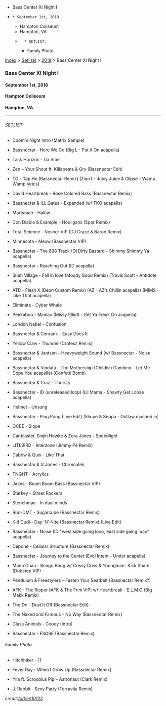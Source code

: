   * Bass Center XI Night I
  *     * September 1st, 2018
    * Hampton Coliseum
    * Hampton, VA
    *       * SETLIST:
      * Family Photo

[Index](https://www.reddit.com/r/bassnectar/wiki/index) >
[Setlists](https://www.reddit.com/r/bassnectar/wiki/interactive/setlists) >
[2018](https://www.reddit.com/r/bassnectar/wiki/interactive/setlists/2018) >
Bass Center XI Night I

### Bass Center XI Night I

#### September 1st, 2018

#### Hampton Coliseum

#### Hampton, VA



* * *

###### SETLIST:

  * Doom's Night Intro (Matrix Sample)

  * Bassnectar - Here We Go (Big L - Put It On acapella)

  * Task Horizon - Da Vibe

  * Zen – Your Shout ft. Killabeats & Gry (Bassnectar Edit)

  * TC - Tap Ho (Bassnectar Remix) (Zion I - Juicy Juice & Clipse - Wamp Wamp lyrics)

  * David Heartbreak - Rose Colored Bass (Bassnectar Remix)

  * Bassnectar & iLL.Gates - Expanded (w/ TKO acapella)

  * Martsman - Halow

  * Don Diablo & Example - Hooligans (Spor Remix)

  * Total Science - Nosher VIP (DJ Craze & Baron Remix)

  * Minnesota - Meow (Bassnectar VIP)

  * Bassnectar - The 808 Track (Ol Dirty Bastard - Shimmy Shimmy Ya acapella)

  * Bassnectar - Reaching Out (ID acapella)

  * Slum Village - Fall in love (Moody Good Remix) (Travis Scott - Antidote acapella)

  * ATB - Flash X (Deon Custom Remix) (AZ - AZ’s Chillin acapella) (MIMS - Like That acapella) 

  * Eliminate - Cyber Whale 

  * Peekaboo - Maniac (Missy Elliott - Get Ya Freak On acapella)

  * London Nebel - Confusion

  * Bassnectar & Conrank - Easy Does It

  * Yellow Claw - Thunder (Cratesz Remix)

  * Bassnectar & Jantsen - Heavyweight Sound (w/ Bassnectar - Noise acapella)

  * Bassnectar & Vindata - The Mothership (Childish Gambino - Let Me Dope You acapella) (Confetti Bomb)

  * Bassnectar & Craz - Thursty

  * Bassnectar - ID (unreleased loop) (Lil Mama - Shawty Get Loose acapella)

  * Helmet - Unsung

  * Bassnectar - Ping Pong (Live Edit) (Skope & Seppa - Outlaw mashed in) 

  * OCEE - Slope

  * Canblaster, Sinjin Hawke & Zora Jones - Speedlight

  * LITLBIRD - Interzone (Jimmy Pé Remix)

  * Dabow & Quix - Like That

  * Bassnectar & G Jones - Chromatek

  * TNGHT - Acrylics

  * Jakes - Boom Boom Bass (Bassnectar VIP)

  * Starkey - Street Rockers

  * Stenchman - In dual minds

  * Run-DMT - Sugarcube (Bassnectar Remix)

  * Kid Cudi - Day 'N' Nite (Bassnectar Remix) (Live Edit)

  * Bassnectar - Noise (ID "west side going loco, east side going loco" acapella)

  * Depone - Cellular Structure (Bassnectar Remix)

  * Bassnectar - Journey to the Center (Evol Intent - Under acapella)

  * Manu Chau - Bongo Bong w/ Crissy Criss & Youngman- Kick Snare (Dubstep VIP)

  * Pendulum & Freestylers - Fasten Your Seatbelt (Bassnectar Remix?)

  * AFK - The Ripper (AFK & The Frim VIP) w/ Heartbreak - E.L.M.O (Big Makk Remix)

  * The Do - Dust It Off (Bassnectar Edit)

  * The Naked and Famous - No Way (Bassnectar Remix)

  * Glass Animals - Gooey (Intro)

  * Bassnectar - FSOSF (Bassnectar Remix)

###### Family Photo

  * Hitchhiker - 11

  * Fever Ray - When I Grow Up (Bassnectar Remix)

  * Yila ft. Scroobius Pip - Astronaut (Clark Remix)

  * J. Rabbit - Sexy Party (Terravita Remix)

_credit:[/u/ben10103](/u/ben10103)_


